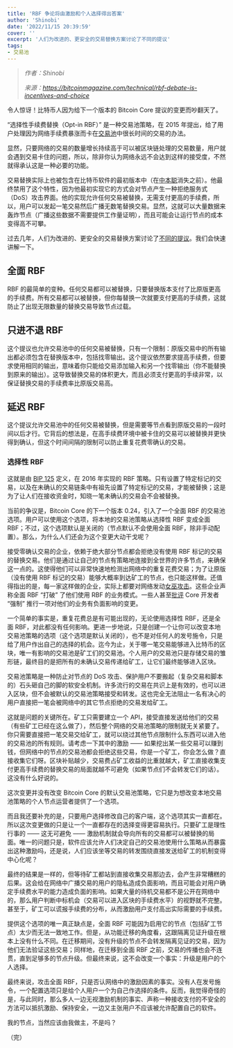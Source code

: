 ```yaml
---
title: 'RBF 争论将由激励和个人选择得出答案'
author: 'Shinobi'
date: '2022/11/15 20:39:59'
cover: ''
excerpt: '人们为改进的、更安全的交易替换方案讨论了不同的提议'
tags:
- 交易池
---
```



> *作者：Shinobi*
> 
> *来源：<https://bitcoinmagazine.com/technical/rbf-debate-is-incentives-and-choice>*



令人惊讶！比特币人因为给下一个版本的 Bitcoin Core 提议的变更而吵翻天了。

“选择性手续费替换（Opt-in RBF）” 是一种交易池策略，在 2015 年提出，给了用户处理因为网络手续费暴涨而卡在[交易池](https://river.com/learn/terms/m/mempool/)中很长时间的交易的办法。

显然，只要网络的交易的数量增长持续高于可以被区块链处理的交易数量，用户就会遇到交易卡住的问题，所以，除非你认为网络永远不会达到这样的接受度，不然就得承认这是一种必要的功能。

交易替换实际上也被包含在比特币软件的最初版本中（在[中本聪](https://bitcoinmagazine.com/guides/who-created-bitcoin)消失之前）。他最终禁用了这个特性，因为他最初实现它的方式会对节点产生一种拒绝服务式（DoS）攻击界面。他的实现允许任何交易被替换，无需支付更高的手续费，所以，用户可以发起一笔交易然后广播无数笔替换交易。显然，这就可以大量数据来轰炸节点（广播这些数据不需要提供工作量证明），而且可能会让运行节点的成本变得高不可攀。

过去几年，人们为改进的、更安全的交易替换方案讨论了[不同的提议](https://en.bitcoin.it/wiki/Replace_by_fee)。我们会快速讲解一下。

## 全面 RBF

RBF 的最简单的变种。任何交易都可以被替换，只要替换版本支付了比原版更高的手续费。所有交易都可以被替换，但你每替换一次就要支付更高的手续费，这就防止了出现无限数量的替换交易导致节点过载。

## 只进不退 RBF

这个提议也允许交易池中的任何交易被替换，只有一个限制：原版交易中的所有输出都必须包含在替换版本中，包括找零输出。这个提议依然要求提高手续费，但要求使用相同的输出，意味着你只能给交易添加输入和另一个找零输出（你不能替换到原来的输出）。这导致替换交易的体积更大，而且必须支付更高的手续非常，以保证替换交易的手续费率比原版交易高。

## 延迟 RBF

这个提议允许交易池中的任何交易被替换，但是需要等节点看到原版交易的一段时间以后才行。它背后的想法是，在高手续费环境中被卡住的交易可以被替换并更快得到确认，但这个时间间隔的限制可以防止重复花费零确认的交易。

### 选择性 RBF

这就是由 [BIP 125](https://river.com/learn/terms/b/bip-125-replace-by-fee-rbf/) 定义，在 2016 年实现的 RBF 策略。只有设置了特定标记的交易，以及在未确认的交易链条中有祖先设置了特定标记的交易，才能被替换；这是为了让人们在接收资金时，知晓一笔未确认的交易会不会被替换。

当前的争议是，Bitcoin Core 的下一个版本 0.24，引入了一个全面 RBF 的交易池选项。用户可以使用这个选项，将本地的交易池策略从选择性 RBF 变成全面 RBF；不过，这个选项默认是关闭的（节点默认不会使用全面 RBF，除非手动配置）。那么，为什么人们还会为这个变更大动干戈呢？

接受零确认交易的企业，依赖于绝大部分节点都会拒绝没有使用 RBF 标记的交易的替换交易。他们是通过让自己的节点有策略地连接到全世界的许多节点，来确保这一点的。这使得他们可以非常快速地检测出网络中的重复花费交易；为了让原版（没有使用 RBF 标记的交易）能够大概率到达矿工的节点，也只能这样做。还值得指出的是，每一家这样做的企业，实际上都要对网络发动[女巫攻击](https://en.wikipedia.org/wiki/Sybil_attack)。这些企业声称全面 RBF “打破” 了他们使用 RBF 的业务模式。一些人甚至[批评](https://twitter.com/BitcoinErrorLog/status/1588129881988153345) Core 开发者 “强制” 推行一项对他们的业务有负面影响的变更。

一个简单的事实是，重复花费总是有可能出现的，无论使用选择性 RBF，还是全面 RBF，对此都没有任何影响。更进一步地说，只是创建一个让你可以改变本地交易池策略的选项（这个选项是默认关闭的），也不是对任何人的发号施令，只是给了用户作出自己的选择的机会。迄今为止，关于哪一笔交易能够进入比特币的区块，唯一有影响的交易池是矿工们的交易池。个人用户的交易池只是存储交易的雏形链，最终目的是把所有的未确认交易传递给矿工，让它们最终能够进入区块。

交易池策略是一种防止对节点的 DoS 攻击、保护用户不要搬起（复杂交易和脚本的）石头砸自己的脚的软安全机制。许多流行的交易在共识上是有效的，也可以进入区块，但不会被默认的交易池策略接受和转发。这也完全无法阻止一名有决心的用户直接把一笔会被网络中的其它节点拒绝的交易发给矿工。

这就是问题的关键所在。矿工只需要建立一个 API，接受直接发送给他们的交易（有些矿工已经在这么做了），然后整个网络的交易池策略的限制就无关紧要了。你只需要直接把一笔交易交给矿工，就可以绕过其他节点限制什么东西可以进入他的交易池的所有规则。请考虑一下其中的激励 —— 如果挖出某一些交易可以赚到钱，但网络中的节点的交易池都会拒绝这些交易，你是一个矿工，你会怎么做？直接收集它们呀。区块补贴越少，交易费占矿工收益的比重就越大，矿工直接收集支付更高手续费的替换交易的局面就越不可避免（如果节点们不会转发它们的话）。这没有什么好说的。

这次变更并没有改变 Bitcoin Core 的默认交易池策略，它只是为想改变本地交易池策略的个人节点运营者提供了一个选项。

而且我还要补充的是，只要用户选择修改自己的客户端，这个选项其实一直都在。所以这次变更做的只是让一个一直都存在的选择变得更容易执行。只要矿工是理性行事的 —— 这无可避免 —— 激励机制就会导向所有的交易都可以被替换的局面。唯一的问题只是，软件应该允许人们决定自己的交易池使用什么策略从而暴露出这种激励吗，还是说，人们应该坐等交易的转发围绕直接发送给矿工的机制变得中心化呢？

最终的结果是一样的，但等待矿工都站到直接收集交易那边去，会产生非常糟糕的后果。这会给在网络中广播交易的用户的隐私造成负面影响，而且可能会对用户确定手续费水平的能力造成负面的影响。如果大量的待机交易都不是公开在网络中的，那么用户判断中标机会（交易可以进入区块的手续费水平）的视野就不完整。甚至于，矿工可以谎报手续费的分布，从而激励用户支付高出实际需要的手续费。

提供这个选项的唯一真正缺点是，全面 RBF 可能因为启用它的节点（包括矿工节点）太少而无法一致地工作。但是，从功能迁移的角度看，这跟隔离见证升级在根本上没有什么不同。在迁移期间，没有升级的节点不会转发隔离见证的交易，因为他们无法验证这些交易；同样地，在迁移到全面 RBF 之前，交易的传播也会不连贯，直到足够多的节点升级。但最终来说，这不会改变一个事实：升级是用户的个人选择。

最终来说，攻击全面 RBF，只是否认网络中的激励因素的事实。没有人在发号施令，一个配置选项只是给个人用户一个为自己作选择的条件。反而，我觉得奇怪的是，与此同时，那么多人一边无视激励机制的事实、声称一种接收支付的不安全的方法可以抵抗激励、保持安全，一边又主张用户不应该被允许配置自己的软件。

我的节点，当然应该由我做主，不是吗？

（完）

